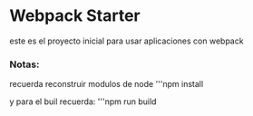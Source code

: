 # Webpack Starter
 
 este es el proyecto inicial para usar aplicaciones con webpack

 ### Notas:
 recuerda reconstruir modulos de node
 '''npm install

 y para el buil recuerda:
 '''npm run build
